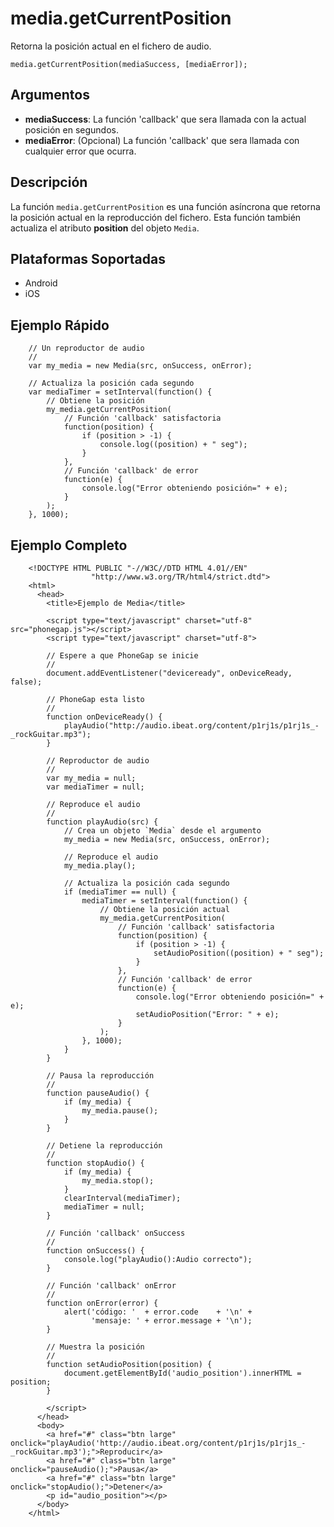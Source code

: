 media.getCurrentPosition
========================

Retorna la posición actual en el fichero de audio.

    media.getCurrentPosition(mediaSuccess, [mediaError]);

Argumentos
----------

- __mediaSuccess__: La función 'callback' que sera llamada con la actual posición en segundos.
- __mediaError__: (Opcional) La función 'callback' que sera llamada con cualquier error que ocurra.

Descripción
-----------

La función `media.getCurrentPosition` es una función asíncrona que retorna la posición actual en la reproducción del fichero. Esta función también actualiza el atributo __position__ del objeto `Media`.

Plataformas Soportadas
----------------------

- Android
- iOS
    
Ejemplo Rápido
--------------

        // Un reproductor de audio
        //
        var my_media = new Media(src, onSuccess, onError);

        // Actualiza la posición cada segundo
        var mediaTimer = setInterval(function() {
            // Obtiene la posición
            my_media.getCurrentPosition(
                // Función 'callback' satisfactoria
                function(position) {
                    if (position > -1) {
                        console.log((position) + " seg");
                    }
                },
                // Función 'callback' de error
                function(e) {
                    console.log("Error obteniendo posición=" + e);
                }
            );
        }, 1000);


Ejemplo Completo
----------------

        <!DOCTYPE HTML PUBLIC "-//W3C//DTD HTML 4.01//EN"
                      "http://www.w3.org/TR/html4/strict.dtd">
        <html>
          <head>
            <title>Ejemplo de Media</title>
        
            <script type="text/javascript" charset="utf-8" src="phonegap.js"></script>
            <script type="text/javascript" charset="utf-8">
        
            // Espere a que PhoneGap se inicie
            //
            document.addEventListener("deviceready", onDeviceReady, false);
        
            // PhoneGap esta listo
            //
            function onDeviceReady() {
                playAudio("http://audio.ibeat.org/content/p1rj1s/p1rj1s_-_rockGuitar.mp3");
            }
        
            // Reproductor de audio
            //
            var my_media = null;
            var mediaTimer = null;
        
            // Reproduce el audio
            //
            function playAudio(src) {
                // Crea un objeto `Media` desde el argumento
                my_media = new Media(src, onSuccess, onError);
        
                // Reproduce el audio
                my_media.play();
        
                // Actualiza la posición cada segundo
                if (mediaTimer == null) {
                    mediaTimer = setInterval(function() {
                        // Obtiene la posición actual
                        my_media.getCurrentPosition(
                            // Función 'callback' satisfactoria
                            function(position) {
                                if (position > -1) {
                                    setAudioPosition((position) + " seg");
                                }
                            },
                            // Función 'callback' de error
                            function(e) {
                                console.log("Error obteniendo posición=" + e);
                                setAudioPosition("Error: " + e);
                            }
                        );
                    }, 1000);
                }
            }
        
            // Pausa la reproducción
            // 
            function pauseAudio() {
                if (my_media) {
                    my_media.pause();
                }
            }
        
            // Detiene la reproducción
            // 
            function stopAudio() {
                if (my_media) {
                    my_media.stop();
                }
                clearInterval(mediaTimer);
                mediaTimer = null;
            }
        
            // Función 'callback' onSuccess
            //
            function onSuccess() {
                console.log("playAudio():Audio correcto");
            }
        
            // Función 'callback' onError
            //
            function onError(error) {
                alert('código: '  + error.code    + '\n' + 
                      'mensaje: ' + error.message + '\n');
            }
        
            // Muestra la posición
            // 
            function setAudioPosition(position) {
                document.getElementById('audio_position').innerHTML = position;
            }
        
            </script>
          </head>
          <body>
            <a href="#" class="btn large" onclick="playAudio('http://audio.ibeat.org/content/p1rj1s/p1rj1s_-_rockGuitar.mp3');">Reproducir</a>
            <a href="#" class="btn large" onclick="pauseAudio();">Pausa</a>
            <a href="#" class="btn large" onclick="stopAudio();">Detener</a>
            <p id="audio_position"></p>
          </body>
        </html>
